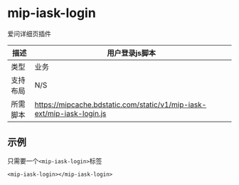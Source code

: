 # mip-iask-login

爱问详细页插件

描述|用户登录js脚本
----|----
类型|业务
支持布局| N/S
所需脚本| https://mipcache.bdstatic.com/static/v1/mip-iask-ext/mip-iask-login.js

## 示例

只需要一个`<mip-iask-login>`标签

```
<mip-iask-login></mip-iask-login>
```

